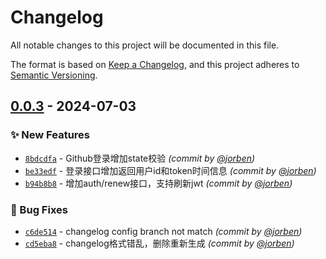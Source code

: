 # Changelog
All notable changes to this project will be documented in this file.

The format is based on [Keep a Changelog](https://keepachangelog.com/en/1.0.0/),
and this project adheres to [Semantic Versioning](https://semver.org/spec/v2.0.0.html).

## [0.0.3] - 2024-07-03
### :sparkles: New Features
- [`8bdcdfa`](https://github.com/jorben/league/commit/8bdcdfa04041dd06acf68c846be5549114e9347e) - Github登录增加state校验 *(commit by [@jorben](https://github.com/jorben))*
- [`be33edf`](https://github.com/jorben/league/commit/be33edfd4a4b7fa13fabc4ad42ef158482ef8669) - 登录接口增加返回用户id和token时间信息 *(commit by [@jorben](https://github.com/jorben))*
- [`b94b8b8`](https://github.com/jorben/league/commit/b94b8b8e6a391f026538b3de36370182c3866e94) - 增加auth/renew接口，支持刷新jwt *(commit by [@jorben](https://github.com/jorben))*

### :bug: Bug Fixes
- [`c6de514`](https://github.com/jorben/league/commit/c6de5141eff2adfd5137ffa7e38c52804b93185f) - changelog config branch not match *(commit by [@jorben](https://github.com/jorben))*
- [`cd5eba8`](https://github.com/jorben/league/commit/cd5eba8957f181540ff6413e30aed15370ce8f2d) - changelog格式错乱，删除重新生成 *(commit by [@jorben](https://github.com/jorben))*

[0.0.3]: https://github.com/jorben/league/compare/0.0.2...0.0.3
